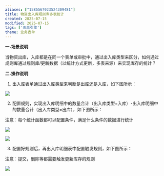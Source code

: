 ```yaml
---
aliases: ["1585567023524309481"]
title: 物资出入库规则库多表统计
created: 2025-07-15
modified: 2025-07-15
tags: ['表单引擎']
theme: 业务表单
---
```


**一˴场景说明**

当物资出库，入库都是在同一个表单或审批中，通过出入库类型来区分，如何通过规则库通过规则库/更新数据（以统计方式更新，多表来源）来实现库存的统计？

**二˴操作说明**

1. 出入库表单通过出入库类型来判断是出库还是入库，如下图所示：

![](ef224ac5fb7c1290e61f041048421428.jpg)

2. 配置规则，实现出入库明细中的数量合计（出入库类型=入库）-出入库明细中的数量合计（出入库类型=出库），如下图所示：

注意：每个统计函数都可以配置条件，满足什么条件的数据进行统计

![](2ecfa44a82f3a4db7334c7a9facd02de.jpg)

![](3e8b6371636edaf38c4c2af64c0d4a0e.jpg)

3. 配置好规则后，再出入库明细表中配置触发规则，如下图所示：

注意：提交，删除等都需要触发更新库存的规则

![](96e93c9ba4307e1f96936b67db2f50ef.jpg)
